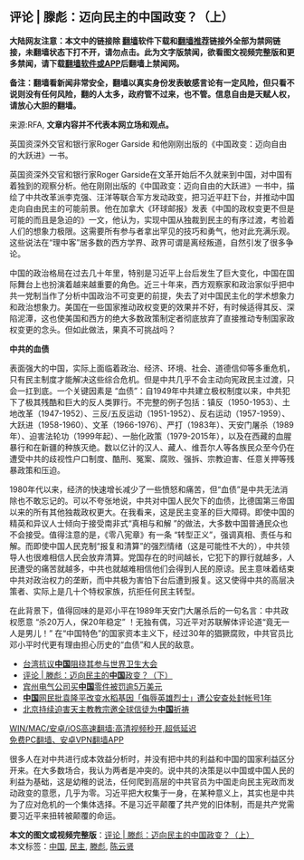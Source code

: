  <h2>评论 | 滕彪：迈向民主的中国政变？（上）</h2> <p class="notice"><b>大陆网友注意：本文中的链接除 <a href="https://github.com/bannedbook/fanqiang" >翻墙</a>软件下载和<a href="https://github.com/killgcd/justmysocks/blob/master/README.md">翻墙推荐</a>链接外全部为禁网链接，未翻墙状态下打不开，请勿点击。此为文字版禁闻，欲看图文视频完整版和更多禁闻，请下载<a href="https://github.com/bannedbook/fanqiang">翻墙软件或APP</a>后翻墙上禁闻网。</p><p>备注：翻墙看新闻非常安全，翻墙以真实身份发表敏感言论有一定风险，但只看不说则没有任何风险，翻的人太多，政府管不过来，也不管。信息自由是天赋人权，请放心大胆的翻墙。</b></p>  <div class="entry"> <p>来源:RFA, <strong>文章内容并不代表本网立场和观点。</strong></p> <p>&#33521;&#22269;&#36164;&#28145;&#22806;&#20132;&#23448;&#21644;&#38134;&#34892;&#23478;Roger Garside &#21644;&#20182;&#21018;&#21018;&#20986;&#29256;&#30340;&#12298;&#20013;&#22269;&#25919;&#21464;&#65306;&#36808;&#21521;&#33258;&#30001;&#30340;&#22823;&#36291;&#36827;&#12299;&#19968;&#20070;&#12290;             </p>  <p>&#33521;&#22269;&#36164;&#28145;&#22806;&#20132;&#23448;&#21644;&#38134;&#34892;&#23478;Roger Garside&#22312;&#25991;&#38761;&#24320;&#22987;&#21518;&#19981;&#20037;&#23601;&#26469;&#21040;&#20013;&#22269;&#65292;&#23545;&#20013;&#22269;&#26377;&#30528;&#29420;&#21040;&#30340;&#35266;&#23519;&#20998;&#26512;&#12290;&#20182;&#22312;&#21018;&#21018;&#20986;&#29256;&#30340;&#12298;&#20013;&#22269;&#25919;&#21464;&#65306;&#36808;&#21521;&#33258;&#30001;&#30340;&#22823;&#36291;&#36827;&#12299;&#19968;&#20070;&#20013;&#65292;&#25551;&#32472;&#20102;&#20013;&#20849;&#25913;&#38761;&#27966;&#26446;&#20811;&#24378;&#12289;&#27754;&#27915;&#31561;&#32852;&#21512;&#20891;&#26041;&#21457;&#21160;&#25919;&#21464;&#65292;&#25226;&#20064;&#36817;&#24179;&#36214;&#19979;&#21488;&#65292;&#24182;&#25512;&#21160;&#20013;&#22269;&#36208;&#21521;&#33258;&#30001;&#27665;&#20027;&#30340;&#21487;&#33021;&#21069;&#26223;&#12290;&#20182;&#22312;&#21152;&#25343;&#22823;&#12298;&#29615;&#29699;&#37038;&#25253;&#12299;&#21457;&#34920;&#12298;&#20013;&#22269;&#30340;&#25919;&#26435;&#21464;&#26356;&#19981;&#20294;&#26159;&#21487;&#33021;&#30340;&#32780;&#19988;&#26159;&#24613;&#36843;&#30340;&#12299;&#19968;&#25991;&#65292;&#20182;&#35748;&#20026;&#65292;&#23454;&#29616;&#20013;&#22269;&#20174;&#29420;&#35009;&#21040;&#27665;&#20027;&#30340;&#26377;&#24207;&#36807;&#28193;&#65292;&#32771;&#39564;&#30528;&#20154;&#20204;&#30340;&#24819;&#35937;&#21147;&#26497;&#38480;&#12290;&#36825;&#38656;&#35201;&#25152;&#26377;&#21442;&#19982;&#32773;&#25343;&#20986;&#32597;&#35265;&#30340;&#25216;&#24039;&#21644;&#21191;&#27668;&#65292;&#20182;&#23545;&#27492;&#20805;&#28385;&#20048;&#35266;&#12290;&#36825;&#20123;&#35828;&#27861;&#22312;&#8220;&#29702;&#20013;&#23458;&#8221;&#23621;&#22810;&#25968;&#30340;&#35199;&#26041;&#23398;&#30028;&#12289;&#25919;&#30028;&#21487;&#35859;&#26159;&#31163;&#32463;&#21467;&#36947;&#65292;&#33258;&#28982;&#24341;&#21457;&#20102;&#24456;&#22810;&#20105;&#35770;&#12290;</p> <p>&#20013;&#22269;&#30340;&#25919;&#27835;&#26684;&#23616;&#22312;&#36807;&#21435;&#20960;&#21313;&#24180;&#37324;&#65292;&#29305;&#21035;&#26159;&#20064;&#36817;&#24179;&#19978;&#21488;&#21518;&#21457;&#29983;&#20102;&#24040;&#22823;&#21464;&#21270;&#65292;&#20013;&#22269;&#22312;&#22269;&#38469;&#33310;&#21488;&#19978;&#20063;&#25198;&#28436;&#30528;&#36234;&#26469;&#36234;&#37325;&#35201;&#30340;&#35282;&#33394;&#12290;&#36817;&#19977;&#21313;&#24180;&#26469;&#65292;&#35199;&#26041;&#35266;&#23519;&#23478;&#21644;&#25919;&#27835;&#23478;&#20284;&#20046;&#25226;&#20013;&#20849;&#19968;&#20826;&#21046;&#24403;&#20316;&#20102;&#20998;&#26512;&#20013;&#22269;&#25919;&#27835;&#19981;&#21487;&#21464;&#26356;&#30340;&#21069;&#25552;&#65292;&#22833;&#21435;&#20102;&#23545;&#20013;&#22269;&#27665;&#20027;&#21270;&#30340;&#23398;&#26415;&#24819;&#35937;&#21147;&#21644;&#25919;&#27835;&#24819;&#35937;&#21147;&#12290;&#32654;&#22269;&#22312;&#19968;&#20123;&#22269;&#23478;&#25512;&#21160;&#25919;&#26435;&#21464;&#26356;&#30340;&#25928;&#26524;&#24182;&#19981;&#22909;&#65292;&#26377;&#26102;&#20505;&#36866;&#24471;&#20854;&#21453;&#12289;&#28145;&#38519;&#27877;&#28525;&#65292;&#36825;&#20063;&#20351;&#32654;&#22269;&#21644;&#35199;&#26041;&#30340;&#32477;&#22823;&#22810;&#25968;&#25919;&#31574;&#21046;&#23450;&#32773;&#24443;&#24213;&#25918;&#24323;&#20102;&#30452;&#25509;&#25512;&#21160;&#19987;&#21046;&#22269;&#23478;&#25919;&#26435;&#21464;&#26356;&#30340;&#24565;&#22836;&#12290;&#20294;&#22914;&#27492;&#20570;&#27861;&#65292;&#26524;&#30495;&#19981;&#21487;&#25361;&#25112;&#21527;&#65311;</p>  <p><strong>&#20013;&#20849;&#30340;&#34880;&#20538;</strong></p> <p>&#34920;&#38754;&#24378;&#22823;&#30340;&#20013;&#22269;&#65292;&#23454;&#38469;&#19978;&#38754;&#20020;&#30528;&#25919;&#27835;&#12289;&#32463;&#27982;&#12289;&#29615;&#22659;&#12289;&#31038;&#20250;&#12289;&#36947;&#24503;&#20449;&#20208;&#31561;&#22810;&#37325;&#21361;&#26426;&#65292;&#21482;&#26377;&#27665;&#20027;&#21046;&#24230;&#25165;&#33021;&#35299;&#20915;&#36825;&#20123;&#32508;&#21512;&#21361;&#26426;&#12290;&#20294;&#26159;&#20013;&#20849;&#20960;&#20046;&#19981;&#20250;&#20027;&#21160;&#21521;&#23466;&#25919;&#27665;&#20027;&#36807;&#28193;&#65292;&#21482;&#20250;&#19968;&#25179;&#21040;&#24213;&#12290;&#19968;&#20010;&#20851;&#38190;&#22240;&#32032;&#26159; &#8220;&#34880;&#20538;&#8221;&#65306;&#33258;1949&#24180;&#20013;&#20849;&#24314;&#31435;&#26497;&#26435;&#21046;&#24230;&#20197;&#26469;&#65292;&#20013;&#20849;&#29359;&#19979;&#20102;&#26497;&#20854;&#27531;&#37239;&#21644;&#24040;&#22823;&#30340;&#21453;&#20154;&#31867;&#32618;&#34892;&#12290;&#19981;&#23436;&#25972;&#30340;&#20363;&#23376;&#21253;&#25324;&#65306;&#38215;&#21453;&#65288;1950-1953&#65289;&#12289;&#22303;&#22320;&#25913;&#38761;&#65288;1947-1952&#65289;&#12289;&#19977;&#21453;/&#20116;&#21453;&#36816;&#21160;&#65288;1951-1952&#65289;&#12289;&#21453;&#21491;&#36816;&#21160;&#65288;1957-1959&#65289;&#12289;&#22823;&#36291;&#36827;&#65288;1958-1960&#65289;&#12289;&#25991;&#38761;&#65288;1966-1976&#65289;&#12289;&#20005;&#25171;&#65288;1983&#24180;&#65289;&#12289;&#22825;&#23433;&#38376;&#23648;&#26432;&#65288;1989&#24180;&#65289;&#12289;&#36843;&#23475;&#27861;&#36718;&#21151;&#65288;1999&#24180;&#36215;&#65289;&#12289;&#19968;&#32974;&#21270;&#25919;&#31574;&#65288;1979-2015&#24180;&#65289;&#65292;&#20197;&#21450;&#22312;&#35199;&#34255;&#30340;&#34880;&#33125;&#26292;&#34892;&#21644;&#22312;&#26032;&#30086;&#30340;&#31181;&#26063;&#28781;&#32477;&#12290;&#25968;&#20197;&#20159;&#35745;&#30340;&#27721;&#20154;&#12289;&#34255;&#20154;&#12289;&#32500;&#21566;&#23572;&#20154;&#31561;&#21508;&#26063;&#27665;&#20247;&#33267;&#20170;&#20173;&#22312;&#36973;&#21463;&#20013;&#20849;&#30340;&#27495;&#35270;&#24615;&#25143;&#21475;&#21046;&#24230;&#12289;&#37239;&#21009;&#12289;&#20900;&#26696;&#12289;&#33104;&#36133;&#12289;&#24378;&#25286;&#12289;&#23447;&#25945;&#36843;&#23475;&#12289;&#20219;&#24847;&#20851;&#25276;&#31561;&#27531;&#26292;&#25919;&#31574;&#21644;&#21387;&#36843;&#12290;</p>  <p>1980&#24180;&#20195;&#20197;&#26469;&#65292;&#32463;&#27982;&#30340;&#24555;&#36895;&#22686;&#38271;&#20943;&#23569;&#20102;&#19968;&#20123;&#24868;&#24594;&#21644;&#30171;&#33510;&#65292;&#20294;&#8220;&#34880;&#20538;&#8221;&#26159;&#20013;&#20849;&#26080;&#27861;&#28040;&#38500;&#20063;&#19981;&#25954;&#24536;&#35760;&#30340;&#12290;&#21487;&#20197;&#19981;&#22840;&#24352;&#22320;&#35828;&#65292;&#20013;&#20849;&#23545;&#20013;&#22269;&#20154;&#27665;&#27424;&#19979;&#30340;&#34880;&#20538;&#65292;&#27604;&#24503;&#22269;&#31532;&#19977;&#24093;&#22269;&#20197;&#26469;&#30340;&#25152;&#26377;&#20854;&#20182;&#29420;&#35009;&#25919;&#26435;&#26356;&#22823;&#12290;&#22312;&#25105;&#30475;&#26469;&#65292;&#36825;&#26159;&#27665;&#20027;&#21464;&#38761;&#30340;&#24040;&#22823;&#38556;&#30861;&#12290;&#21363;&#20351;&#20013;&#22269;&#30340;&#31934;&#33521;&#21644;&#24322;&#35758;&#20154;&#22763;&#20542;&#21521;&#20110;&#25509;&#21463;&#21335;&#38750;&#24335;&#8220;&#30495;&#30456;&#19982;&#21644;&#35299; &#8221;&#30340;&#20570;&#27861;&#65292;&#22823;&#22810;&#25968;&#20013;&#22269;&#26222;&#36890;&#27665;&#20247;&#20063;&#19981;&#20250;&#25509;&#21463;&#12290;&#20540;&#24471;&#27880;&#24847;&#30340;&#26159;&#65292;&#12298;&#38646;&#20843;&#23466;&#31456;&#12299;&#26377;&#19968;&#26465; &#8220;&#36716;&#22411;&#27491;&#20041;&#8221;&#65292;&#24378;&#35843;&#30495;&#30456;&#12289;&#36131;&#20219;&#19982;&#21644;&#35299;&#12290;&#32780;&#21363;&#20351;&#20013;&#22269;&#20154;&#27665;&#20811;&#21046;&#8220;&#25253;&#22797;&#21644;&#28165;&#31639;&#8221;&#30340;&#24378;&#28872;&#24773;&#32490;&#65288;&#36825;&#26159;&#21487;&#33021;&#24615;&#19981;&#22823;&#30340;&#65289;&#65292;&#20013;&#20849;&#39046;&#23548;&#20154;&#20063;&#24456;&#38590;&#30456;&#20449;&#20154;&#27665;&#20250;&#25918;&#24323;&#28165;&#31639;&#12290;&#20826;&#22269;&#23384;&#22312;&#30340;&#26102;&#38388;&#36234;&#38271;&#65292;&#23427;&#29359;&#19979;&#30340;&#32618;&#34892;&#23601;&#36234;&#22810;&#65292;&#20154;&#27665;&#36973;&#21463;&#30340;&#30171;&#33510;&#23601;&#36234;&#22810;&#65292;&#20013;&#20849;&#20063;&#23601;&#36234;&#38590;&#30456;&#20449;&#20182;&#20204;&#20250;&#24471;&#21040;&#20154;&#27665;&#30340;&#21407;&#35845;&#12290;&#27665;&#20027;&#24847;&#21619;&#30528;&#32467;&#26463;&#20013;&#20849;&#23545;&#25919;&#27835;&#26435;&#21147;&#30340;&#22404;&#26029;&#65292;&#32780;&#20013;&#20849;&#26497;&#20026;&#23475;&#24597;&#19979;&#21488;&#21518;&#36973;&#21040;&#25253;&#22797;&#12290;&#36825;&#21448;&#20351;&#24471;&#20013;&#20849;&#30340;&#39640;&#23618;&#20915;&#31574;&#32773;&#12289;&#23454;&#38469;&#19978;&#26159;&#20960;&#21313;&#20010;&#29305;&#26435;&#23478;&#26063;&#65292;&#25239;&#25298;&#20219;&#20309;&#27665;&#20027;&#36716;&#22411;&#12290;</p> <p>&#22312;&#27492;&#32972;&#26223;&#19979;&#65292;&#20540;&#24471;&#22238;&#21619;&#30340;&#26159;&#37011;&#23567;&#24179;&#22312;1989&#24180;&#22825;&#23433;&#38376;&#22823;&#23648;&#26432;&#21518;&#30340;&#19968;&#21477;&#21517;&#35328;&#65306;&#20013;&#20849;&#25919;&#26435;&#24895;&#24847; &#8220;&#26432;20&#19975;&#20154;&#65292;&#20445;20&#24180;&#31283;&#23450;&#8221; &#65281;&#26080;&#29420;&#26377;&#20598;&#65292;&#20064;&#36817;&#24179;&#23545;&#33487;&#32852;&#35299;&#20307;&#35780;&#35770;&#36947;&#8220;&#31455;&#26080;&#19968;&#20154;&#26159;&#30007;&#20799;&#65281;&#8221; &#22312;&#8220;&#20013;&#22269;&#29305;&#33394;&#8221;&#30340;&#22269;&#23478;&#36164;&#26412;&#20027;&#20041;&#19979;&#65292;&#32463;&#36807;30&#24180;&#30340;&#29462;&#29527;&#33104;&#36133;&#65292;&#20013;&#20849;&#23448;&#21592;&#27604;&#37011;&#23567;&#24179;&#26102;&#20195;&#26356;&#26377;&#29702;&#30001;&#25285;&#24515;&#21382;&#21490;&#30340;&#8220;&#34880;&#20538;&#8221;&#21644;&#20154;&#27665;&#30340;&#25932;&#24847;&#12290;</p>  <ul class='op-related-articles' title='相关阅读'> <li><a href='https://www.bannedbook.org/bnews/headline/20210524/1552998.html' target='_blank'>台湾抗议<b>中国</b>阻挠其参与世界卫生大会</a></li> <li><a href='https://www.bannedbook.org/bnews/ssgc/20210524/1552997.html' target='_blank'>评论 | 滕彪：迈向民主的<b>中国</b>政变？（下）</a></li> <li><a href='https://www.bannedbook.org/bnews/cnnews/20210524/1552992.html' target='_blank'>宾州电气公司买<b>中国</b>零件被罚逾5万美元</a></li> <li><a href='https://www.bannedbook.org/bnews/baitai/20210524/1552982.html' target='_blank'><b>中国</b>网民批袁隆平改变水稻基因「侮辱英雄烈士」遭公安查处封帐号1年</a></li> <li><a href='https://www.bannedbook.org/bnews/baitai/20210524/1552981.html' target='_blank'>北京持续迫害天主教教宗邀全球信徒为<b>中国</b>祈祷</a></li> </ul> <p class="texttj"> <a href="https://github.com/bannedbook/fanqiang/wiki/V2ray%E6%9C%BA%E5%9C%BA" target="_blank">WIN/MAC/安卓/iOS高速翻墙:高清视频秒开,超低延迟</a><br/> <a href="https://github.com/bannedbook/fanqiang/wiki/%E7%A6%81%E9%97%BB%E7%BD%91%E5%AE%89%E5%8D%93%E7%BF%BB%E5%A2%99%E6%96%B0%E9%97%BBAPP" target="_blank">免费PC翻墙、安卓VPN翻墙APP</a></p><p>&#24456;&#22810;&#20154;&#22312;&#23545;&#20013;&#20849;&#36827;&#34892;&#25104;&#26412;&#25928;&#30410;&#20998;&#26512;&#26102;&#65292;&#24182;&#27809;&#26377;&#25226;&#20013;&#20849;&#30340;&#21033;&#30410;&#21644;&#20013;&#22269;&#30340;&#22269;&#23478;&#21033;&#30410;&#21306;&#20998;&#24320;&#26469;&#12290;&#22312;&#22823;&#22810;&#25968;&#22330;&#21512;&#65292;&#25105;&#35748;&#20026;&#20004;&#32773;&#26159;&#20914;&#31361;&#30340;&#12290;&#35828;&#20013;&#20849;&#30340;&#20915;&#31574;&#26159;&#20197;&#20013;&#22269;&#25110;&#20013;&#22269;&#20154;&#27665;&#30340;&#21033;&#30410;&#20026;&#22522;&#30784;&#65292;&#36825;&#26159;&#24188;&#31258;&#30340;&#35828;&#27861;&#65292;&#20219;&#20309;&#29228;&#21040;&#39640;&#23618;&#30340;&#20013;&#20849;&#23448;&#21592;&#20026;&#20013;&#22269;&#36208;&#21521;&#27665;&#20027;&#23466;&#25919;&#32780;&#21457;&#21160;&#25919;&#21464;&#30340;&#24847;&#24895;&#65292;&#20960;&#20046;&#20026;&#38646;&#12290;&#20064;&#36817;&#24179;&#25226;&#22823;&#26435;&#38598;&#20110;&#19968;&#36523;&#65292;&#22312;&#26576;&#31181;&#24847;&#20041;&#19978;&#65292;&#20854;&#23454;&#20063;&#26159;&#20013;&#20849;&#20026;&#20102;&#24212;&#23545;&#21361;&#26426;&#30340;&#19968;&#20010;&#38598;&#20307;&#36873;&#25321;&#12290;&#19981;&#26159;&#20064;&#36817;&#24179;&#39072;&#35206;&#20102;&#20849;&#20135;&#20826;&#30340;&#26087;&#20307;&#21046;&#65292;&#32780;&#26159;&#20849;&#20135;&#20826;&#38656;&#35201;&#20064;&#36817;&#24179;&#26469;&#25197;&#36716;&#34987;&#39072;&#35206;&#30340;&#21629;&#36816;&#12290;</p><a name='sharetosocial'></a>       <div><b>本文的图文或视频完整版</b>：<a href='https://www.bannedbook.org/bnews/comments/20210524/1552994.html'>评论 | 滕彪：迈向民主的中国政变？（上）</a></div>  </div><!--END ENTRY--> <div class="postfooter"> <div>本文标签：<a href="https://www.bannedbook.org/bnews/tag/%E4%B8%AD%E5%9B%BD/" rel="tag">中国</a>, <a href="https://www.bannedbook.org/bnews/tag/%e6%b0%91%e4%b8%bb/" rel="tag">民主</a>, <a href="https://www.bannedbook.org/bnews/tag/%e6%bb%95%e5%bd%aa/" rel="tag">滕彪</a>, <a href="https://www.bannedbook.org/bnews/tag/%e9%99%88%e4%ba%91%e8%b4%a4/" rel="tag">陈云贤</a></div>  </div><!--END POSTFOOTER--> 